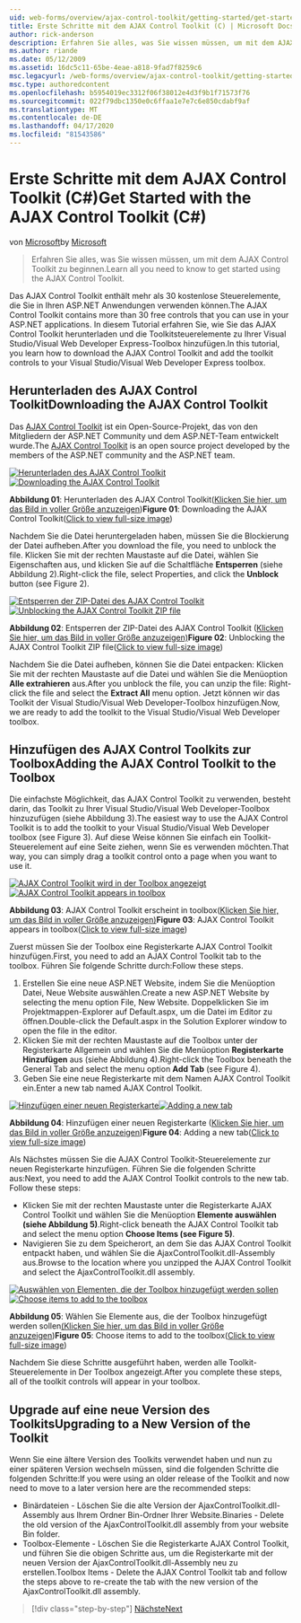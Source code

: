 ```yaml
---
uid: web-forms/overview/ajax-control-toolkit/getting-started/get-started-with-the-ajax-control-toolkit-cs
title: Erste Schritte mit dem AJAX Control Toolkit (C) | Microsoft Docs
author: rick-anderson
description: Erfahren Sie alles, was Sie wissen müssen, um mit dem AJAX Control Toolkit zu beginnen.
ms.author: riande
ms.date: 05/12/2009
ms.assetid: 16dc5c11-65be-4eae-a818-9fad7f8259c6
msc.legacyurl: /web-forms/overview/ajax-control-toolkit/getting-started/get-started-with-the-ajax-control-toolkit-cs
msc.type: authoredcontent
ms.openlocfilehash: b5954019ec3312f06f38012e4d3f9b1f71573f76
ms.sourcegitcommit: 022f79dbc1350e0c6ffaa1e7e7c6e850cdabf9af
ms.translationtype: MT
ms.contentlocale: de-DE
ms.lasthandoff: 04/17/2020
ms.locfileid: "81543586"
---
```

# <a name="get-started-with-the-ajax-control-toolkit-c"></a><span data-ttu-id="24371-103">Erste Schritte mit dem AJAX Control Toolkit (C#)</span><span class="sxs-lookup"><span data-stu-id="24371-103">Get Started with the AJAX Control Toolkit (C#)</span></span>

<span data-ttu-id="24371-104">von [Microsoft](https://github.com/microsoft)</span><span class="sxs-lookup"><span data-stu-id="24371-104">by [Microsoft](https://github.com/microsoft)</span></span>

> <span data-ttu-id="24371-105">Erfahren Sie alles, was Sie wissen müssen, um mit dem AJAX Control Toolkit zu beginnen.</span><span class="sxs-lookup"><span data-stu-id="24371-105">Learn all you need to know to get started using the AJAX Control Toolkit.</span></span>

<span data-ttu-id="24371-106">Das AJAX Control Toolkit enthält mehr als 30 kostenlose Steuerelemente, die Sie in Ihren ASP.NET Anwendungen verwenden können.</span><span class="sxs-lookup"><span data-stu-id="24371-106">The AJAX Control Toolkit contains more than 30 free controls that you can use in your ASP.NET applications.</span></span> <span data-ttu-id="24371-107">In diesem Tutorial erfahren Sie, wie Sie das AJAX Control Toolkit herunterladen und die Toolkitsteuerelemente zu Ihrer Visual Studio/Visual Web Developer Express-Toolbox hinzufügen.</span><span class="sxs-lookup"><span data-stu-id="24371-107">In this tutorial, you learn how to download the AJAX Control Toolkit and add the toolkit controls to your Visual Studio/Visual Web Developer Express toolbox.</span></span>

## <a name="downloading-the-ajax-control-toolkit"></a><span data-ttu-id="24371-108">Herunterladen des AJAX Control Toolkit</span><span class="sxs-lookup"><span data-stu-id="24371-108">Downloading the AJAX Control Toolkit</span></span>

<span data-ttu-id="24371-109">Das [AJAX Control Toolkit](http://devexpress.com/act) ist ein Open-Source-Projekt, das von den Mitgliedern der ASP.NET Community und dem ASP.NET-Team entwickelt wurde.</span><span class="sxs-lookup"><span data-stu-id="24371-109">The [AJAX Control Toolkit](http://devexpress.com/act) is an open source project developed by the members of the ASP.NET community and the ASP.NET team.</span></span> 

<span data-ttu-id="24371-110">[![Herunterladen des AJAX Control Toolkit](get-started-with-the-ajax-control-toolkit-cs/_static/image1.jpg)](get-started-with-the-ajax-control-toolkit-cs/_static/image1.png)</span><span class="sxs-lookup"><span data-stu-id="24371-110">[![Downloading the AJAX Control Toolkit](get-started-with-the-ajax-control-toolkit-cs/_static/image1.jpg)](get-started-with-the-ajax-control-toolkit-cs/_static/image1.png)</span></span>

<span data-ttu-id="24371-111">**Abbildung 01**: Herunterladen des AJAX Control Toolkit([Klicken Sie hier, um das Bild in voller Größe anzuzeigen](get-started-with-the-ajax-control-toolkit-cs/_static/image2.png))</span><span class="sxs-lookup"><span data-stu-id="24371-111">**Figure 01**: Downloading the AJAX Control Toolkit([Click to view full-size image](get-started-with-the-ajax-control-toolkit-cs/_static/image2.png))</span></span>

<span data-ttu-id="24371-112">Nachdem Sie die Datei heruntergeladen haben, müssen Sie die Blockierung der Datei aufheben.</span><span class="sxs-lookup"><span data-stu-id="24371-112">After you download the file, you need to unblock the file.</span></span> <span data-ttu-id="24371-113">Klicken Sie mit der rechten Maustaste auf die Datei, wählen Sie Eigenschaften aus, und klicken Sie auf die Schaltfläche **Entsperren** (siehe Abbildung 2).</span><span class="sxs-lookup"><span data-stu-id="24371-113">Right-click the file, select Properties, and click the **Unblock** button (see Figure 2).</span></span>

<span data-ttu-id="24371-114">[![Entsperren der ZIP-Datei des AJAX Control Toolkit](get-started-with-the-ajax-control-toolkit-cs/_static/image2.jpg)](get-started-with-the-ajax-control-toolkit-cs/_static/image3.png)</span><span class="sxs-lookup"><span data-stu-id="24371-114">[![Unblocking the AJAX Control Toolkit ZIP file](get-started-with-the-ajax-control-toolkit-cs/_static/image2.jpg)](get-started-with-the-ajax-control-toolkit-cs/_static/image3.png)</span></span>

<span data-ttu-id="24371-115">**Abbildung 02**: Entsperren der ZIP-Datei des AJAX Control Toolkit ([Klicken Sie hier, um das Bild in voller Größe anzuzeigen)](get-started-with-the-ajax-control-toolkit-cs/_static/image4.png)</span><span class="sxs-lookup"><span data-stu-id="24371-115">**Figure 02**: Unblocking the AJAX Control Toolkit ZIP file([Click to view full-size image](get-started-with-the-ajax-control-toolkit-cs/_static/image4.png))</span></span>

<span data-ttu-id="24371-116">Nachdem Sie die Datei aufheben, können Sie die Datei entpacken: Klicken Sie mit der rechten Maustaste auf die Datei und wählen Sie die Menüoption **Alle extrahieren** aus.</span><span class="sxs-lookup"><span data-stu-id="24371-116">After you unblock the file, you can unzip the file: Right-click the file and select the **Extract All** menu option.</span></span> <span data-ttu-id="24371-117">Jetzt können wir das Toolkit der Visual Studio/Visual Web Developer-Toolbox hinzufügen.</span><span class="sxs-lookup"><span data-stu-id="24371-117">Now, we are ready to add the toolkit to the Visual Studio/Visual Web Developer toolbox.</span></span>

## <a name="adding-the-ajax-control-toolkit-to-the-toolbox"></a><span data-ttu-id="24371-118">Hinzufügen des AJAX Control Toolkits zur Toolbox</span><span class="sxs-lookup"><span data-stu-id="24371-118">Adding the AJAX Control Toolkit to the Toolbox</span></span>

<span data-ttu-id="24371-119">Die einfachste Möglichkeit, das AJAX Control Toolkit zu verwenden, besteht darin, das Toolkit zu Ihrer Visual Studio/Visual Web Developer-Toolbox hinzuzufügen (siehe Abbildung 3).</span><span class="sxs-lookup"><span data-stu-id="24371-119">The easiest way to use the AJAX Control Toolkit is to add the toolkit to your Visual Studio/Visual Web Developer toolbox (see Figure 3).</span></span> <span data-ttu-id="24371-120">Auf diese Weise können Sie einfach ein Toolkit-Steuerelement auf eine Seite ziehen, wenn Sie es verwenden möchten.</span><span class="sxs-lookup"><span data-stu-id="24371-120">That way, you can simply drag a toolkit control onto a page when you want to use it.</span></span>

<span data-ttu-id="24371-121">[![AJAX Control Toolkit wird in der Toolbox angezeigt](get-started-with-the-ajax-control-toolkit-cs/_static/image3.jpg)](get-started-with-the-ajax-control-toolkit-cs/_static/image5.png)</span><span class="sxs-lookup"><span data-stu-id="24371-121">[![AJAX Control Toolkit appears in toolbox](get-started-with-the-ajax-control-toolkit-cs/_static/image3.jpg)](get-started-with-the-ajax-control-toolkit-cs/_static/image5.png)</span></span>

<span data-ttu-id="24371-122">**Abbildung 03**: AJAX Control Toolkit erscheint in toolbox([Klicken Sie hier, um das Bild in voller Größe anzuzeigen)](get-started-with-the-ajax-control-toolkit-cs/_static/image6.png)</span><span class="sxs-lookup"><span data-stu-id="24371-122">**Figure 03**: AJAX Control Toolkit appears in toolbox([Click to view full-size image](get-started-with-the-ajax-control-toolkit-cs/_static/image6.png))</span></span>

<span data-ttu-id="24371-123">Zuerst müssen Sie der Toolbox eine Registerkarte AJAX Control Toolkit hinzufügen.</span><span class="sxs-lookup"><span data-stu-id="24371-123">First, you need to add an AJAX Control Toolkit tab to the toolbox.</span></span> <span data-ttu-id="24371-124">Führen Sie folgende Schritte durch:</span><span class="sxs-lookup"><span data-stu-id="24371-124">Follow these steps.</span></span>

1. <span data-ttu-id="24371-125">Erstellen Sie eine neue ASP.NET Website, indem Sie die Menüoption Datei, Neue Website auswählen.</span><span class="sxs-lookup"><span data-stu-id="24371-125">Create a new ASP.NET Website by selecting the menu option File, New Website.</span></span> <span data-ttu-id="24371-126">Doppelklicken Sie im Projektmappen-Explorer auf Default.aspx, um die Datei im Editor zu öffnen.</span><span class="sxs-lookup"><span data-stu-id="24371-126">Double-click the Default.aspx in the Solution Explorer window to open the file in the editor.</span></span>
2. <span data-ttu-id="24371-127">Klicken Sie mit der rechten Maustaste auf die Toolbox unter der Registerkarte Allgemein und wählen Sie die Menüoption **Registerkarte Hinzufügen** aus (siehe Abbildung 4).</span><span class="sxs-lookup"><span data-stu-id="24371-127">Right-click the Toolbox beneath the General Tab and select the menu option **Add Tab** (see Figure 4).</span></span>
3. <span data-ttu-id="24371-128">Geben Sie eine neue Registerkarte mit dem Namen AJAX Control Toolkit ein.</span><span class="sxs-lookup"><span data-stu-id="24371-128">Enter a new tab named AJAX Control Toolkit.</span></span>

<span data-ttu-id="24371-129">[![Hinzufügen einer neuen Registerkarte](get-started-with-the-ajax-control-toolkit-cs/_static/image4.jpg)](get-started-with-the-ajax-control-toolkit-cs/_static/image7.png)</span><span class="sxs-lookup"><span data-stu-id="24371-129">[![Adding a new tab](get-started-with-the-ajax-control-toolkit-cs/_static/image4.jpg)](get-started-with-the-ajax-control-toolkit-cs/_static/image7.png)</span></span>

<span data-ttu-id="24371-130">**Abbildung 04**: Hinzufügen einer neuen Registerkarte ([Klicken Sie hier, um das Bild in voller Größe anzuzeigen](get-started-with-the-ajax-control-toolkit-cs/_static/image8.png))</span><span class="sxs-lookup"><span data-stu-id="24371-130">**Figure 04**: Adding a new tab([Click to view full-size image](get-started-with-the-ajax-control-toolkit-cs/_static/image8.png))</span></span>

<span data-ttu-id="24371-131">Als Nächstes müssen Sie die AJAX Control Toolkit-Steuerelemente zur neuen Registerkarte hinzufügen. Führen Sie die folgenden Schritte aus:</span><span class="sxs-lookup"><span data-stu-id="24371-131">Next, you need to add the AJAX Control Toolkit controls to the new tab. Follow these steps:</span></span>

- <span data-ttu-id="24371-132">Klicken Sie mit der rechten Maustaste unter die Registerkarte AJAX Control Toolkit und wählen Sie die Menüoption **Elemente auswählen (siehe Abbildung 5)**.</span><span class="sxs-lookup"><span data-stu-id="24371-132">Right-click beneath the AJAX Control Toolkit tab and select the menu option **Choose Items (see Figure 5)**.</span></span>
- <span data-ttu-id="24371-133">Navigieren Sie zu dem Speicherort, an dem Sie das AJAX Control Toolkit entpackt haben, und wählen Sie die AjaxControlToolkit.dll-Assembly aus.</span><span class="sxs-lookup"><span data-stu-id="24371-133">Browse to the location where you unzipped the AJAX Control Toolkit and select the AjaxControlToolkit.dll assembly.</span></span>

<span data-ttu-id="24371-134">[![Auswählen von Elementen, die der Toolbox hinzugefügt werden sollen](get-started-with-the-ajax-control-toolkit-cs/_static/image5.jpg)](get-started-with-the-ajax-control-toolkit-cs/_static/image9.png)</span><span class="sxs-lookup"><span data-stu-id="24371-134">[![Choose items to add to the toolbox](get-started-with-the-ajax-control-toolkit-cs/_static/image5.jpg)](get-started-with-the-ajax-control-toolkit-cs/_static/image9.png)</span></span>

<span data-ttu-id="24371-135">**Abbildung 05**: Wählen Sie Elemente aus, die der Toolbox hinzugefügt werden sollen[(Klicken Sie hier, um das Bild in voller Größe anzuzeigen](get-started-with-the-ajax-control-toolkit-cs/_static/image10.png))</span><span class="sxs-lookup"><span data-stu-id="24371-135">**Figure 05**: Choose items to add to the toolbox([Click to view full-size image](get-started-with-the-ajax-control-toolkit-cs/_static/image10.png))</span></span>

<span data-ttu-id="24371-136">Nachdem Sie diese Schritte ausgeführt haben, werden alle Toolkit-Steuerelemente in Der Toolbox angezeigt.</span><span class="sxs-lookup"><span data-stu-id="24371-136">After you complete these steps, all of the toolkit controls will appear in your toolbox.</span></span>

## <a name="upgrading-to-a-new-version-of-the-toolkit"></a><span data-ttu-id="24371-137">Upgrade auf eine neue Version des Toolkits</span><span class="sxs-lookup"><span data-stu-id="24371-137">Upgrading to a New Version of the Toolkit</span></span>

<span data-ttu-id="24371-138">Wenn Sie eine ältere Version des Toolkits verwendet haben und nun zu einer späteren Version wechseln müssen, sind die folgenden Schritte die folgenden Schritte:</span><span class="sxs-lookup"><span data-stu-id="24371-138">If you were using an older release of the Toolkit and now need to move to a later version here are the recommended steps:</span></span>

- <span data-ttu-id="24371-139">Binärdateien - Löschen Sie die alte Version der AjaxControlToolkit.dll-Assembly aus Ihrem Ordner Bin-Ordner Ihrer Website.</span><span class="sxs-lookup"><span data-stu-id="24371-139">Binaries - Delete the old version of the AjaxControlToolkit.dll assembly from your website Bin folder.</span></span>
- <span data-ttu-id="24371-140">Toolbox-Elemente - Löschen Sie die Registerkarte AJAX Control Toolkit, und führen Sie die obigen Schritte aus, um die Registerkarte mit der neuen Version der AjaxControlToolkit.dll-Assembly neu zu erstellen.</span><span class="sxs-lookup"><span data-stu-id="24371-140">Toolbox Items - Delete the AJAX Control Toolkit tab and follow the steps above to re-create the tab with the new version of the AjaxControlToolkit.dll assembly.</span></span>

> [!div class="step-by-step"]
> [<span data-ttu-id="24371-141">Nächste</span><span class="sxs-lookup"><span data-stu-id="24371-141">Next</span></span>](using-ajax-control-toolkit-controls-and-control-extenders-cs.md)
